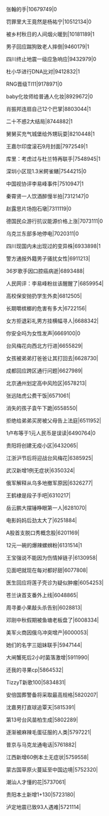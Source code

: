 张翰的手|10679749|0

罚罪里大王竟然是杨祐宁|10512134|0

被乡村秋日的人间烟火暖到|10181189|1

男子回应踹狗致老人摔倒|9460179|1

四川终止地震一级应急响应|9432979|0

杜小华进行DNA比对|9412832|1

RNG晋级TI11|9178971|0

baby化妆师给普通人化妆|8929672|0

肖振邦连扇自己12个巴掌|8803044|1

二十不惑2大结局|8744882|1

舅舅买充气城堡给外甥玩耍|8210448|1

王嘉尔印度滚石9月封面|7972549|1

库里：考虑过与杜兰特再联手|7548945|1

深圳小区现1.3米鳄雀鳝|7544215|0

中国视协评李易峰事件|7510947|1

秦霄贤一人饮酒醉慢半拍|7312147|0

赵露思片场抱石墩|7311119|0

德国民众游行抗议能源价格上涨|7073111|0

乌克兰东部多地停电|7020311|0

四川现国内未出现过的变异株|6933898|1

警方通报外籍男子骚扰女性|6911213|

36岁歌手因口腔癌病逝|6893488|

人民网评：李易峰粉丝该醒醒了|6859954|

高校保安抛扔学生外卖|6812505|

长期嚼槟榔的危害有多大|6722156|

女方拒退彩礼男方挂横幅寻人|6688342|

你安全吗为女性发声|6669100|0

台风梅花向西北方行进|6655829|

女孩被弟弟打爸爸让其打回去|6628730|

成都回应跨区通行问题|6627989|

北京通州划定高中风险区|6578213|

张远陆虎公费干饭|6571061|

消失的孩子袁午下跪|6558550|

拒绝给弟弟买房被父母告上法庭|6511952|

1卢布等于1元人民币是误读|6490764|0

贵阳将创建无疫小区|6432065|

江浙沪节后将迎战台风梅花|6385925|

武汉新增1例无症状|6350324|

俄军解释从乌多地撤军原因|6326277|

王鹤棣是段子手吧|6310217|

岳云鹏大摆锤睁眼第一人|6281070|

电影妈妈后劲太大了|6251884|

A股首支脱口秀概念股|6201169|

12元一碗的爆辣螺蛳粉|6131514|1

王宝强说不能因为伤情掉链子|6130958|

见面吧就现在每对都好甜|6077808|

医生回应将莲子壳诊为疑似肿瘤|6054253|

苍兰诀首支番外上线|6048865|

周寻姜小果敲头杀告别|6028813|

邓刚中秋假期被鱼塘老板盘了|6008334|

美军火商因俄乌冲突增产|6000053|

她们的名字三姐妹联手|5947144|

大闸蟹死后2小时菌落激增|5911990|

还我的寻果cp|5864532|

TizzyT新歌100|5834831|

安倍国葬警备将采取最高规格|5820207|

沈嘉男打直球追覃天|5815391|

第13号台风苗柏生成|5802289|

逐渐被麻辣毛蛋征服的人类|5797221|

普京与马克龙通电话|5761882|

江西新增60例本土无症状|5759558|

蒙古国草原火蔓延至中国边境|5752320|

潮汕人才懂的花|5737061|

贵阳本土新增1+130|5723180|

泸定地震已致93人遇难|5721114|


